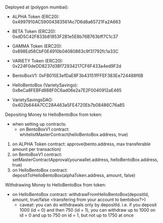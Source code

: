 Deployed at (polygon mumbai):
- ALPHA Token (ERC20): 0x4997910AC59004383561Ac7D6d8a65721Fa2A663
- BETA Token (ERC20): 0xdD5C42F833b81853F2B1e5E8b76B763bff7C1c37
- GAMMA Token (ERC20): 0x898Ed56CbF0E4910b04080863c9f31792fc1a33C
- VARIETY Token (ERC20): 0x224F0deDD8237d3Bf72934217CF6F433a4ed9F2d

- BentoBoxV1: 0xFB015E3efDaE8F3b43151fFFEF383Ee724488f6B
- HelloBentoBox (VarietySavings): 0x8eCa8FEBFd888F0C6ad06e2a7E2F0040912aE465
- VarietySavingsDAO: 0x4D2b844A7CC28A463a5FE4720Eb7b08486C76a85


Depositing Money to HelloBentoBox from token:
  - when setting up contracts:
    - on BentoBoxV1 contract: whitelistMasterContract(helloBentoBox.address, true)
  1. on ALPHA Token contract: approve(bento.address, max transferable amount per transaction)
  2. on BentoBoxV1 contract: setMasterContractApproval(yourwallet.address, helloBentoBox.address, true)
  3. on HelloBentoBox contract: depositToHelloBentoBox(alphaToken.address, amount, false)

Withdrawing Money to HelloBentoBox from token:
  - on HelloBentoBox contract: withdrawFromHelloBentoBox(depositId, amount, true/false <transfering from your account to bentobox?>)
    - caveat: you can do withdrawals only by depositId. i.e. if you deposit 1000 (id = 0) and then 750 (id = 1), you can withdraw up to 1000 on id = 0 and up to 750 on id = 1, but not up to 1750 at once
